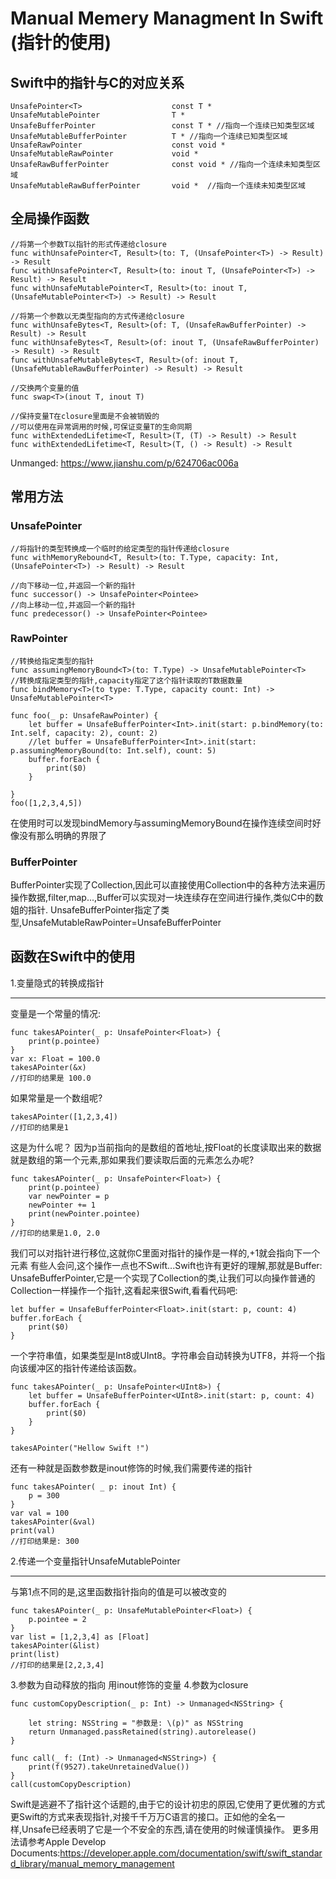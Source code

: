 #  Manual Memery Managment In Swift (指针的使用)


## Swift中的指针与C的对应关系 

```
UnsafePointer<T>                    const T *
UnsafeMutablePointer                T *
UnsafeBufferPointer                 const T * //指向一个连续已知类型区域
UnsafeMutableBufferPointer          T * //指向一个连续已知类型区域
UnsafeRawPointer                    const void *
UnsafeMutableRawPointer             void *
UnsafeRawBufferPointer              const void * //指向一个连续未知类型区域
UnsafeMutableRawBufferPointer       void *  //指向一个连续未知类型区域
```
## 全局操作函数

```
//将第一个参数T以指针的形式传递给closure
func withUnsafePointer<T, Result>(to: T, (UnsafePointer<T>) -> Result) -> Result
func withUnsafePointer<T, Result>(to: inout T, (UnsafePointer<T>) -> Result) -> Result
func withUnsafeMutablePointer<T, Result>(to: inout T, (UnsafeMutablePointer<T>) -> Result) -> Result
```

```
//将第一个参数以无类型指向的方式传递给closure
func withUnsafeBytes<T, Result>(of: T, (UnsafeRawBufferPointer) -> Result) -> Result
func withUnsafeBytes<T, Result>(of: inout T, (UnsafeRawBufferPointer) -> Result) -> Result
func withUnsafeMutableBytes<T, Result>(of: inout T, (UnsafeMutableRawBufferPointer) -> Result) -> Result
```

```
//交换两个变量的值
func swap<T>(inout T, inout T)
```

```
//保持变量T在closure里面是不会被销毁的
//可以使用在异常调用的时候,可保证变量T的生命同期
func withExtendedLifetime<T, Result>(T, (T) -> Result) -> Result
func withExtendedLifetime<T, Result>(T, () -> Result) -> Result
```



Unmanged: https://www.jianshu.com/p/624706ac006a

## 常用方法

### UnsafePointer
```
//将指针的类型转换成一个临时的给定类型的指针传递给closure
func withMemoryRebound<T, Result>(to: T.Type, capacity: Int, (UnsafePointer<T>) -> Result) -> Result
```
```
//向下移动一位,并返回一个新的指针 
func successor() -> UnsafePointer<Pointee>
//向上移动一位,并返回一个新的指针
func predecessor() -> UnsafePointer<Pointee>
```


### RawPointer
```
//转换给指定类型的指针
func assumingMemoryBound<T>(to: T.Type) -> UnsafeMutablePointer<T>
//转换成指定类型的指针,capacity指定了这个指针读取的T数据数量
func bindMemory<T>(to type: T.Type, capacity count: Int) -> UnsafeMutablePointer<T>
```

```
func foo(_ p: UnsafeRawPointer) {
    let buffer = UnsafeBufferPointer<Int>.init(start: p.bindMemory(to: Int.self, capacity: 2), count: 2)
    //let buffer = UnsafeBufferPointer<Int>.init(start: p.assumingMemoryBound(to: Int.self), count: 5)
    buffer.forEach {
        print($0)
    }
    
}
foo([1,2,3,4,5])
```

在使用时可以发现bindMemory与assumingMemoryBound在操作连续空间时好像没有那么明确的界限了

### BufferPointer

BufferPointer实现了Collection,因此可以直接使用Collection中的各种方法来遍历操作数据,filter,map...,Buffer可以实现对一块连续存在空间进行操作,类似C中的数姐的指针.
UnsafeBufferPointer指定了类型,UnsafeMutableRawPointer=UnsafeBufferPointer<UInt8>

## 函数在Swift中的使用
1.变量隐式的转换成指针

-------
变量是一个常量的情况:

```
func takesAPointer(_ p: UnsafePointer<Float>) {
    print(p.pointee)
}
var x: Float = 100.0
takesAPointer(&x)
//打印的结果是 100.0
```
如果常量是一个数组呢?

```
takesAPointer([1,2,3,4])
//打印的结果是1
```

这是为什么呢？
因为p当前指向的是数组的首地址,按Float的长度读取出来的数据就是数组的第一个元素,那如果我们要读取后面的元素怎么办呢?

```
func takesAPointer(_ p: UnsafePointer<Float>) {
    print(p.pointee)
    var newPointer = p
    newPointer += 1
    print(newPointer.pointee)
}
//打印的结果是1.0, 2.0
```
我们可以对指针进行移位,这就你C里面对指针的操作是一样的,+1就会指向下一个元素
有些人会问,这个操作一点也不Swift...Swift也许有更好的理解,那就是Buffer:
UnsafeBufferPointer<T>,它是一个实现了Collection的类,让我们可以向操作普通的Collection一样操作一个指针,这看起来很Swift,看看代码吧:

```
let buffer = UnsafeBufferPointer<Float>.init(start: p, count: 4)
buffer.forEach {
    print($0)
}
```

一个字符串值，如果类型是Int8或UInt8。字符串会自动转换为UTF8，并将一个指向该缓冲区的指针传递给该函数。

```
func takesAPointer(_ p: UnsafePointer<UInt8>) {
    let buffer = UnsafeBufferPointer<UInt8>.init(start: p, count: 4)
    buffer.forEach {
        print($0)
    }
}

takesAPointer("Hellow Swift !")
```

还有一种就是函数参数是inout修饰的时候,我们需要传递的指针

```
func takesAPointer( _ p: inout Int) {
    p = 300
}
var val = 100
takesAPointer(&val)
print(val)
//打印结果是: 300
```

2.传递一个变量指针UnsafeMutablePointer

-------
与第1点不同的是,这里函数指针指向的值是可以被改变的

```
func takesAPointer(_ p: UnsafeMutablePointer<Float>) {
    p.pointee = 2
}
var list = [1,2,3,4] as [Float]
takesAPointer(&list)
print(list)
//打印的结果是[2,2,3,4]
```

3.参数为自动释放的指向
用inout修饰的变量
4.参数为closure

```
func customCopyDescription(_ p: Int) -> Unmanaged<NSString> {
    
    let string: NSString = "参数是: \(p)" as NSString
    return Unmanaged.passRetained(string).autorelease()
}

func call(_ f: (Int) -> Unmanaged<NSString>) {
    print(f(9527).takeUnretainedValue())
}
call(customCopyDescription)
```

Swift是逃避不了指针这个话题的,由于它的设计初忠的原因,它使用了更优雅的方式更Swift的方式来表现指针,对接千千万万C语言的接口。正如他的全名一样,Unsafe已经表明了它是一个不安全的东西,请在使用的时候谨慎操作。
更多用法请参考Apple Develop Documents:https://developer.apple.com/documentation/swift/swift_standard_library/manual_memory_management


